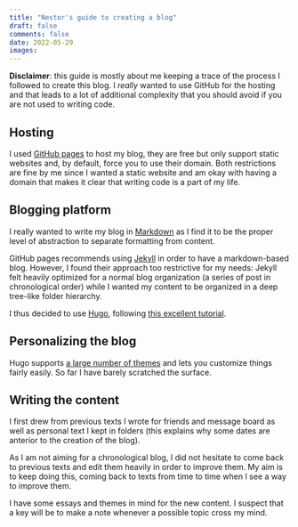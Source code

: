 ```yaml
---
title: "Nestor's guide to creating a blog"
draft: false
comments: false
date: 2022-05-29
images:
---
```


**Disclaimer**: this guide is mostly about me keeping a trace of the process I followed to create this blog.
I *really* wanted to use GitHub for the hosting and that leads to a lot of additional complexity that you should avoid if you are not used to writing code.

## Hosting

I used [GitHub pages](https://pages.github.com/) to host my blog, they are free but only support static websites and, by default, force you to use their domain.
Both restrictions are fine by me since I wanted a static website and am okay with having a domain that makes it clear that writing code is a part of my life.

## Blogging platform

I really wanted to write my blog in [Markdown](https://www.markdownguide.org/) as I find it to be the proper level of abstraction to separate formatting from content.

GitHub pages recommends using [Jekyll](https://jekyllrb.com/) in order to have a markdown-based blog.
However, I found their approach too restrictive for my needs: Jekyll felt heavily optimized for a normal blog organization (a series of post in chronological order) while I wanted my content to be organized in a deep tree-like folder hierarchy.

I thus decided to use [Hugo](https://gohugo.io/), following [this excellent tutorial](https://4bes.nl/2021/08/29/create-a-website-with-hugo-and-github-pages/).

## Personalizing the blog

Hugo supports [a large number of themes](https://themes.gohugo.io/) and lets you customize things fairly easily.
So far I have barely scratched the surface.

## Writing the content

I first drew from previous texts I wrote for friends and message board as well as personal text I kept in folders (this explains why some dates are anterior to the creation of the blog).

As I am not aiming for a chronological blog, I did not hesitate to come back to previous texts and edit them heavily in order to improve them.
My aim is to keep doing this, coming back to texts from time to time when I see a way to improve them.

I have some essays and themes in mind for the new content.
I suspect that a key will be to make a note whenever a possible topic cross my mind.
